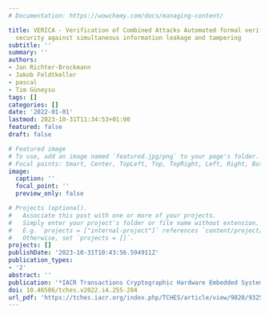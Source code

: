 ```yaml
---
# Documentation: https://wowchemy.com/docs/managing-content/

title: VERICA - Verification of Combined Attacks Automated formal verification of
  security against simultaneous information leakage and tampering
subtitle: ''
summary: ''
authors:
- Jan Richter-Brockmann
- Jakob Feldtkeller
- pascal
- Tim Güneysu
tags: []
categories: []
date: '2022-01-01'
lastmod: 2023-10-31T11:34:53+01:00
featured: false
draft: false

# Featured image
# To use, add an image named `featured.jpg/png` to your page's folder.
# Focal points: Smart, Center, TopLeft, Top, TopRight, Left, Right, BottomLeft, Bottom, BottomRight.
image:
  caption: ''
  focal_point: ''
  preview_only: false

# Projects (optional).
#   Associate this post with one or more of your projects.
#   Simply enter your project's folder or file name without extension.
#   E.g. `projects = ["internal-project"]` references `content/project/deep-learning/index.md`.
#   Otherwise, set `projects = []`.
projects: []
publishDate: '2023-10-31T10:43:56.594911Z'
publication_types:
- '2'
abstract: ''
publication: '*IACR Transactions Cryptographic Hardware Embedded Systems (TCHES)*'
doi: 10.46586/tches.v2022.i4.255-284
url_pdf: 'https://tches.iacr.org/index.php/TCHES/article/view/9820/9325'
---
```

